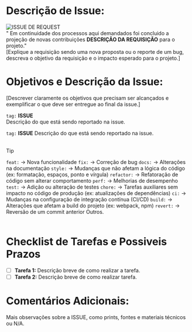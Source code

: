 # Descrição de  Issue:

![ISSUE DE REQUEST](https://img.shields.io/badge/ISSUE-TAGREQUEST-green?style=for-the-badge)</br>
" Em continuidade dos processos aqui demandados foi concluido a projeção de novas contribuições **DESCRIÇÃO DA REQUISIÇÃO** para o projeto."</br>
[Explique a requisição sendo uma nova proposta ou o reporte de um bug, descreva o objetivo da requisição e o impacto esperado para o projeto.]

# Objetivos e Descrição da Issue:
[Descrever claramente os objetivos que precisam ser alcançados e exemplificar o que deve ser entregue ao final da issue.]

`tag:` **ISSUE**  
Descrição do que está sendo reportado na issue.

`tag:` **ISSUE**
Descrição do que está sendo reportado na issue.
<br></br>

>[!TIP]
> `feat:` → Nova funcionalidade
> `fix:` → Correção de bug
> `docs:` → Alterações na documentação
> `style:` → Mudanças que não afetam a lógica do código (ex: formatação, espaços, ponto e vírgula)
> `refactor:` → Refatoração de código sem alterar comportamento
> `perf:` → Melhorias de desempenho
> `test:` → Adição ou alteração de testes
> `chore:` → Tarefas auxiliares sem impacto no código de produção (ex: atualizações de dependências)
> `ci:` → Mudanças na configuração de integração contínua (CI/CD)
> `build:` → Alterações que afetam a build do projeto (ex: webpack, npm)
> `revert:` → Reversão de um commit anterior
> Outros.
<br></br>

# Checklist de Tarefas e Possiveis Prazos

- [ ] **Tarefa 1:** Descrição breve de como realizar a tarefa.
- [ ] **Tarefa 2:** Descrição breve de como realizar tarefa.

# Comentários Adicionais:

Mais observações sobre a ISSUE, como  prints, fontes e materiais técnicos ou N/A.
